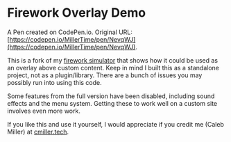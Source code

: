 # Firework Overlay Demo

A Pen created on CodePen.io. Original URL: [https://codepen.io/MillerTime/pen/NevqWJ](https://codepen.io/MillerTime/pen/NevqWJ).

This is a fork of my [firework simulator](https://codepen.io/MillerTime/full/XgpNwb) that shows how it could be used as an overlay above custom content. Keep in mind I built this as a standalone project, not as a plugin/library. There are a bunch of issues you may possibly run into using this code.

Some features from the full version have been disabled, including sound effects and the menu system. Getting these to work well on a custom site involves even more work.

If you like this and use it yourself, I would appreciate if you credit me (Caleb Miller) at [cmiller.tech](https://cmiller.tech).
